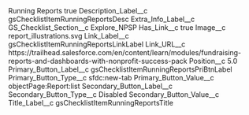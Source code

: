 <?xml version="1.0" encoding="UTF-8"?>
<CustomMetadata xmlns="http://soap.sforce.com/2006/04/metadata" xmlns:xsi="http://www.w3.org/2001/XMLSchema-instance" xmlns:xsd="http://www.w3.org/2001/XMLSchema">
    <label>Running Reports</label>
    <protected>true</protected>
    <values>
        <field>Description_Label__c</field>
        <value xsi:type="xsd:string">gsChecklistItemRunningReportsDesc</value>
    </values>
    <values>
        <field>Extra_Info_Label__c</field>
        <value xsi:nil="true"/>
    </values>
    <values>
        <field>GS_Checklist_Section__c</field>
        <value xsi:type="xsd:string">Explore_NPSP</value>
    </values>
    <values>
        <field>Has_Link__c</field>
        <value xsi:type="xsd:boolean">true</value>
    </values>
    <values>
        <field>Image__c</field>
        <value xsi:type="xsd:string">report_illustrations.svg</value>
    </values>
    <values>
        <field>Link_Label__c</field>
        <value xsi:type="xsd:string">gsChecklistItemRunningReportsLinkLabel</value>
    </values>
    <values>
        <field>Link_URL__c</field>
        <value xsi:type="xsd:string">https://trailhead.salesforce.com/en/content/learn/modules/fundraising-reports-and-dashboards-with-nonprofit-success-pack</value>
    </values>
    <values>
        <field>Position__c</field>
        <value xsi:type="xsd:double">5.0</value>
    </values>
    <values>
        <field>Primary_Button_Label__c</field>
        <value xsi:type="xsd:string">gsChecklistItemRunningReportsPriBtnLabel</value>
    </values>
    <values>
        <field>Primary_Button_Type__c</field>
        <value xsi:type="xsd:string">sfdc:new-tab</value>
    </values>
    <values>
        <field>Primary_Button_Value__c</field>
        <value xsi:type="xsd:string">objectPage:Report:list</value>
    </values>
    <values>
        <field>Secondary_Button_Label__c</field>
        <value xsi:nil="true"/>
    </values>
    <values>
        <field>Secondary_Button_Type__c</field>
        <value xsi:type="xsd:string">Disabled</value>
    </values>
    <values>
        <field>Secondary_Button_Value__c</field>
        <value xsi:nil="true"/>
    </values>
    <values>
        <field>Title_Label__c</field>
        <value xsi:type="xsd:string">gsChecklistItemRunningReportsTitle</value>
    </values>
</CustomMetadata>
